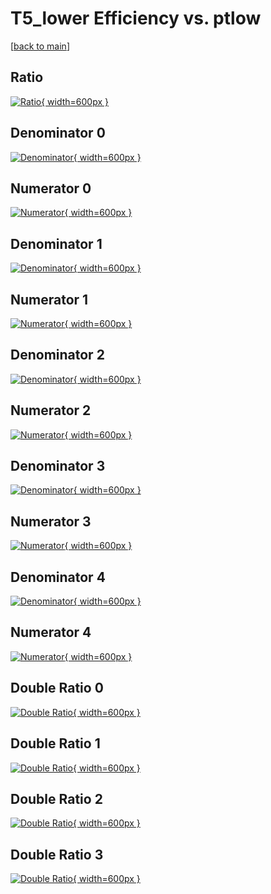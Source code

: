 # T5_lower Efficiency vs. ptlow

[[back to main](./)]



## Ratio

[![Ratio](../mtv/var/T5_lower_loweta_0_1_eff_ptlow.png){ width=600px }](../mtv/var/T5_lower_loweta_0_1_eff_ptlow.pdf)

## Denominator 0

[![Denominator](../mtv/den/T5_lower_loweta_0_1_eff_ptlow_den0.png){ width=600px }](../mtv/den/T5_lower_loweta_0_1_eff_ptlow_den0.pdf)

## Numerator 0

[![Numerator](../mtv/num/T5_lower_loweta_0_1_eff_ptlow_num0.png){ width=600px }](../mtv/num/T5_lower_loweta_0_1_eff_ptlow_num0.pdf)

## Denominator 1

[![Denominator](../mtv/den/T5_lower_loweta_0_1_eff_ptlow_den1.png){ width=600px }](../mtv/den/T5_lower_loweta_0_1_eff_ptlow_den1.pdf)

## Numerator 1

[![Numerator](../mtv/num/T5_lower_loweta_0_1_eff_ptlow_num1.png){ width=600px }](../mtv/num/T5_lower_loweta_0_1_eff_ptlow_num1.pdf)

## Denominator 2

[![Denominator](../mtv/den/T5_lower_loweta_0_1_eff_ptlow_den2.png){ width=600px }](../mtv/den/T5_lower_loweta_0_1_eff_ptlow_den2.pdf)

## Numerator 2

[![Numerator](../mtv/num/T5_lower_loweta_0_1_eff_ptlow_num2.png){ width=600px }](../mtv/num/T5_lower_loweta_0_1_eff_ptlow_num2.pdf)

## Denominator 3

[![Denominator](../mtv/den/T5_lower_loweta_0_1_eff_ptlow_den3.png){ width=600px }](../mtv/den/T5_lower_loweta_0_1_eff_ptlow_den3.pdf)

## Numerator 3

[![Numerator](../mtv/num/T5_lower_loweta_0_1_eff_ptlow_num3.png){ width=600px }](../mtv/num/T5_lower_loweta_0_1_eff_ptlow_num3.pdf)

## Denominator 4

[![Denominator](../mtv/den/T5_lower_loweta_0_1_eff_ptlow_den4.png){ width=600px }](../mtv/den/T5_lower_loweta_0_1_eff_ptlow_den4.pdf)

## Numerator 4

[![Numerator](../mtv/num/T5_lower_loweta_0_1_eff_ptlow_num4.png){ width=600px }](../mtv/num/T5_lower_loweta_0_1_eff_ptlow_num4.pdf)

## Double Ratio 0

[![Double Ratio](../mtv/ratio/T5_lower_loweta_0_1_eff_ptlow_ratio0.png){ width=600px }](../mtv/ratio/T5_lower_loweta_0_1_eff_ptlow_ratio0.pdf)

## Double Ratio 1

[![Double Ratio](../mtv/ratio/T5_lower_loweta_0_1_eff_ptlow_ratio1.png){ width=600px }](../mtv/ratio/T5_lower_loweta_0_1_eff_ptlow_ratio1.pdf)

## Double Ratio 2

[![Double Ratio](../mtv/ratio/T5_lower_loweta_0_1_eff_ptlow_ratio2.png){ width=600px }](../mtv/ratio/T5_lower_loweta_0_1_eff_ptlow_ratio2.pdf)

## Double Ratio 3

[![Double Ratio](../mtv/ratio/T5_lower_loweta_0_1_eff_ptlow_ratio3.png){ width=600px }](../mtv/ratio/T5_lower_loweta_0_1_eff_ptlow_ratio3.pdf)

